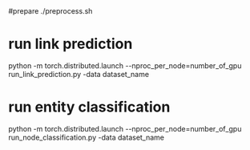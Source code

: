 ##

#prepare
./preprocess.sh


# run link prediction
python -m torch.distributed.launch --nproc_per_node=number_of_gpu run_link_prediction.py -data dataset_name

# run entity classification
python -m torch.distributed.launch --nproc_per_node=number_of_gpu run_node_classification.py -data dataset_name